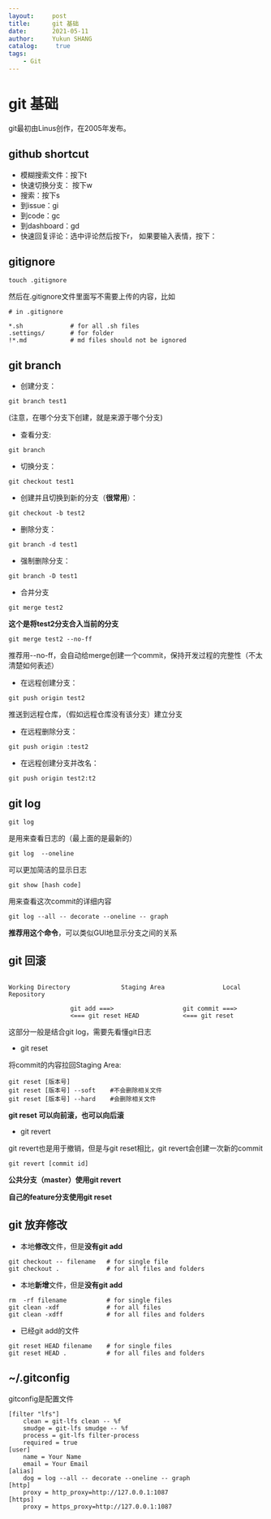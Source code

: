 ```yaml
---
layout:     post
title:      git 基础
date:       2021-05-11
author:     Yukun SHANG
catalog: 	 true
tags:
    - Git
---
```


# git 基础

git最初由Linus创作，在2005年发布。

## github shortcut

- 模糊搜索文件：按下t
- 快速切换分支： 按下w
- 搜索：按下s
- 到issue：gi
- 到code：gc
- 到dashboard：gd
- 快速回复评论：选中评论然后按下r， 如果要输入表情，按下：



## gitignore

```
touch .gitignore
```

然后在.gitignore文件里面写不需要上传的内容，比如

```
# in .gitignore

*.sh             # for all .sh files
.settings/       # for folder
!*.md            # md files should not be ignored
```



## git branch

- 创建分支：

```
git branch test1
```

(注意，在哪个分支下创建，就是来源于哪个分支)

- 查看分支:

```
git branch 
```

- 切换分支：

```
git checkout test1
```

- 创建并且切换到新的分支（**很常用**）：

```
git checkout -b test2  
```

- 删除分支：

```
git branch -d test1
```

- 强制删除分支：

```
git branch -D test1
```

- 合并分支

```
git merge test2
```

**这个是将test2分支合入当前的分支**

```
git merge test2 --no-ff
```

推荐用--no-ff，会自动给merge创建一个commit，保持开发过程的完整性（不太清楚如何表述）

- 在远程创建分支：

```
git push origin test2
```

推送到远程仓库，（假如远程仓库没有该分支）建立分支

- 在远程删除分支：

```
git push origin :test2
```

- 在远程创建分支并改名：

```
git push origin test2:t2
```



## git log

```
git log 
```

是用来查看日志的（最上面的是最新的）

```
git log  --oneline 
```

可以更加简洁的显示日志

```
git show [hash code]
```

用来查看这次commit的详细内容

```
git log --all -- decorate --oneline -- graph
```

**推荐用这个命令**，可以类似GUI地显示分支之间的关系



## git 回滚

```

Working Directory              Staging Area                Local Repository

                 git add ===>             		git commit ===>
                 <=== git reset HEAD      		<=== git reset
```

这部分一般是结合git log，需要先看懂git日志

* git reset

将commit的内容拉回Staging Area:

```
git reset [版本号]
git reset [版本号] --soft    #不会删除相关文件
git reset [版本号] --hard    #会删除相关文件
```

**git reset 可以向前滚，也可以向后滚**

* git revert

git revert也是用于撤销，但是与git reset相比，git revert会创建一次新的commit

```
git revert [commit id]
```

**公共分支（master）使用git revert**

**自己的feature分支使用git reset**



## git 放弃修改

* 本地**修改**文件，但是**没有git add**

```
git checkout -- filename   # for single file
git checkout .             # for all files and folders
```

* 本地**新增**文件，但是**没有git add**

```
rm  -rf filename           # for single files
git clean -xdf             # for all files
git clean -xdff            # for all files and folders
```

* 已经git add的文件

```
git reset HEAD filename    # for single files
git reset HEAD .           # for all files and folders
```

## ~/.gitconfig

gitconfig是配置文件

```
[filter "lfs"]
	clean = git-lfs clean -- %f
	smudge = git-lfs smudge -- %f
	process = git-lfs filter-process
	required = true
[user]
	name = Your Name
	email = Your Email
[alias]
	dog = log --all -- decorate --oneline -- graph
[http]
	proxy = http_proxy=http://127.0.0.1:1087
[https]
	proxy = https_proxy=http://127.0.0.1:1087
```





